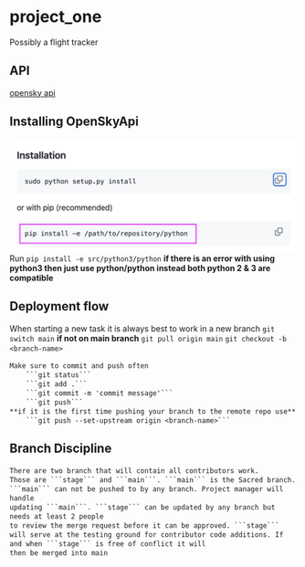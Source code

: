 # project_one

Possibly a flight tracker

## API

[opensky api](https://github.com/openskynetwork/opensky-api)

## Installing OpenSkyApi
![Used the pip install method](installing_opensky_screen_shot.png)
Run ```pip install -e src/python3/python``` 
**if there is an error with using python3 then just use python/python instead both python 2 & 3 are compatible**

## Deployment flow

 When starting a new task it is always best to work in a new branch
		```git switch main```
	**if not on main branch**
		```git pull origin main```
		```git checkout -b <branch-name>```

	Make sure to commit and push often
		```git status```
		```git add .```
		```git commit -m 'commit message'```
		```git push```
	**if it is the first time pushing your branch to the remote repo use**
		```git push --set-upstream origin <branch-name>```

## Branch Discipline

	There are two branch that will contain all contributors work.
	Those are ```stage``` and ```main```. ```main``` is the Sacred branch. 
	```main``` can not be pushed to by any branch. Project manager will handle
	updating ```main```. ```stage``` can be updated by any branch but needs at least 2 people
	to review the merge request before it can be approved. ```stage``` will serve at the testing ground for contributor code additions. If and when ```stage``` is free of conflict it will
	then be merged into main
